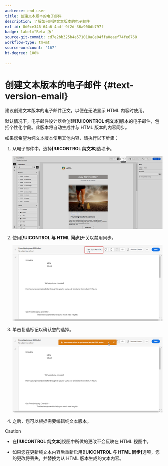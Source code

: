 ```yaml
---
audience: end-user
title: 创建文本版本的电子邮件
description: 了解如何创建文本版本的电子邮件
exl-id: 8d0ce346-64a6-4adf-9f2d-36a900db797f
badge: label="Beta 版"
source-git-commit: cd7e2bb325b4e571018a8e04ffa0eaef74fe6768
workflow-type: tm+mt
source-wordcount: '167'
ht-degree: 100%

---
```


# 创建文本版本的电子邮件 {#text-version-email}

建议创建文本版本的电子邮件正文，以便在无法显示 HTML 内容时使用。

默认情况下，电子邮件设计器会创建&#x200B;**[!UICONTROL 纯文本]**&#x200B;版本的电子邮件，包括个性化字段。此版本将自动生成并与 HTML 版本的内容同步。

如果您希望为纯文本版本使用其他内容，请执行以下步骤：

1. 从电子邮件中，选择&#x200B;**[!UICONTROL 纯文本]**&#x200B;选项卡。

   ![](assets/text_version_3.png)

1. 使用&#x200B;**[!UICONTROL 与 HTML 同步]**&#x200B;开关以禁用同步。

   ![](assets/text_version_1.png)

1. 单击复选标记以确认您的选择。

   ![](assets/text_version_2.png)

1. 之后，您可以根据需要编辑纯文本版本。

>[!CAUTION]
>
>* 在&#x200B;**[!UICONTROL 纯文本]**&#x200B;视图中所做的更改不会反映在 HTML 视图中。
>
>* 如果您在更新纯文本内容后重新启用&#x200B;**[!UICONTROL 与 HTML 同步]**&#x200B;选项，您的更改将丢失，并替换为从 HTML 版本生成的文本内容。
